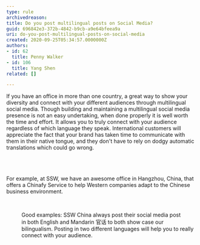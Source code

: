 ```yaml
---
type: rule
archivedreason: 
title: Do you post multilingual posts on Social Media?
guid: 696842e3-372b-4842-b9cb-a9e64bfeea9a
uri: do-you-post-multilingual-posts-on-social-media
created: 2020-09-25T05:34:57.0000000Z
authors:
- id: 62
  title: Penny Walker
- id: 106
  title: Yang Shen
related: []

---
```



<div>​If you have an office in more than one country, a great way to show your diversity and connect with your different audiences through multilingual social media​.​​&#160;Though building and maintaining a multilingual social media presence is not an easy undertaking, when done properly it is well worth the time and effort. It allows you to truly connect with your audience regardless of which language they speak. International customers will appreciate the fact that your brand has taken time to communicate with them in their native tongue, and they don't have to rely on dodgy automatic translations which could go wrong.<br>&#160;<br></div>
<br><excerpt class='endintro'></excerpt><br>
<p>​For example, at SSW, we have an awesome office in Hangzhou, China,&#160;that offers a&#160;Chinafy Service&#160;to help&#160;Western companies adapt to the Chinese business environment.&#160;&#160;​</p><div class="ms-rtestate-read ms-rte-wpbox"><div class="ms-rtestate-notify  ms-rtestate-read 0f0b7b00-ba6b-47e7-b301-82bf6922729f" id="div_0f0b7b00-ba6b-47e7-b301-82bf6922729f"></div><div id="vid_0f0b7b00-ba6b-47e7-b301-82bf6922729f" style="display&#58;none;"></div></div><p>​​​​</p><div class="ms-rtestate-read ms-rte-wpbox"><div class="ms-rtestate-notify  ms-rtestate-read cc45c214-b3fe-4e08-82c4-02327f2531ef" id="div_cc45c214-b3fe-4e08-82c4-02327f2531ef" unselectable="on"></div><div id="vid_cc45c214-b3fe-4e08-82c4-02327f2531ef" unselectable="on" style="display&#58;none;"></div></div><dd class="ssw15-rteElement-FigureGood">​​​​Goo​​d examples​&#58;&#160;SSW China always post their social media post in&#160;both English and&#160;Mandarin&#160;官话 to both show case our bilingualism.&#160;​Posting in&#160;two different languages&#160;will help you to&#160;really connect with your audience.&#160;​<br></dd>


